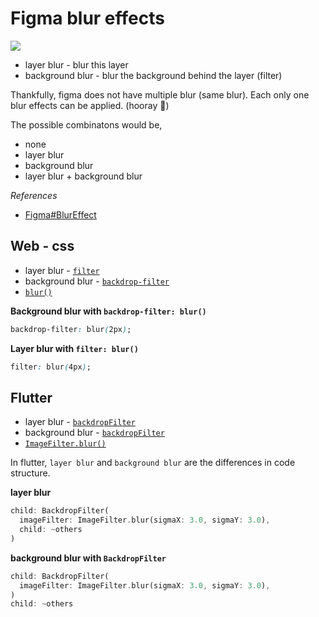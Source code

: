 # Figma blur effects

![](https://static.figma.com/uploads/9def6cce093b164306328ee228028155d13d72d0)

- layer blur - blur this layer
- background blur - blur the background behind the layer (filter)

Thankfully, figma does not have multiple blur (same blur). Each only one blur effects can be applied. (hooray 🥳)

The possible combinatons would be,

- none
- layer blur
- background blur
- layer blur + background blur

_References_

- [Figma#BlurEffect](https://www.figma.com/plugin-docs/api/Effect/#blureffect)

## Web - css

- layer blur - [`filter`](https://developer.mozilla.org/en-US/docs/Web/CSS/filter)
- background blur - [`backdrop-filter`](https://developer.mozilla.org/en-US/docs/Web/CSS/backdrop-filter)
- [`blur()`](<https://developer.mozilla.org/en-US/docs/Web/CSS/filter-function/blur()>)

**Background blur with `backdrop-filter: blur()`**

```css
backdrop-filter: blur(2px);
```

**Layer blur with `filter: blur()`**

```css
filter: blur(4px);
```

## Flutter

<!-- Adding layer / background blur in flutter is little bit more trickier than css -->

- layer blur - [`backdropFilter`](https://api.flutter.dev/flutter/widgets/BackdropFilter-class.html)
- background blur - [`backdropFilter`](https://api.flutter.dev/flutter/widgets/BackdropFilter-class.html)
- [`ImageFilter.blur()`](https://api.flutter.dev/flutter/dart-ui/ImageFilter/ImageFilter.blur.html)

In flutter, `layer blur` and `background blur` are the differences in code structure.

**layer blur**

```dart
child: BackdropFilter(
  imageFilter: ImageFilter.blur(sigmaX: 3.0, sigmaY: 3.0),
  child: ~others
)
```

**background blur with `BackdropFilter`**

```dart
child: BackdropFilter(
  imageFilter: ImageFilter.blur(sigmaX: 3.0, sigmaY: 3.0),
)
child: ~others
```
